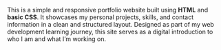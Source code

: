 This is a simple and responsive portfolio website built using **HTML** and **basic CSS**. It showcases my personal projects, skills, and contact information in a clean and structured layout. Designed as part of my web development learning journey, this site serves as a digital introduction to who I am and what I’m working on.

